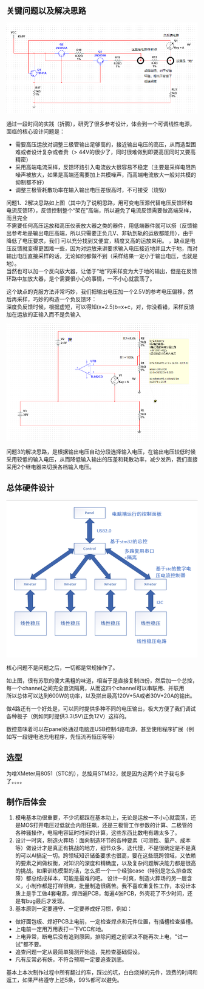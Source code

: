 ## 关键问题以及解决思路

![基本原理](<assets/屏幕截图 2024-09-25 190410.png>)

通过一段时间的实践（折腾），研究了很多参考设计，体会到一个可调线性电源，面临的核心设计问题是：
- 需要高压运放对调整三极管输出足够高的，接近输出电压的高压，从而选型困难或者设计复杂或者贵（> 44V的很少了，同时很难做到即要高压同时又要高精密）
- 采用高端电流采样，反馈环路引入电流放大很容易不稳定（主要是采样电阻热噪声被放大，如果是高端还需要加上共模噪声，而高端电流放大一般对共模的抑制都不好）
- 调整三极管耗散功率在输入输出电压差很高时，不可接受（烧毁）

问题1、2解决思路如上图（其中为了说明思路，用可变电压源代替电压反馈环和电流反馈环），反馈控制整个“架在”高端，所以避免了电流反馈需要做高端采样，而且完全  
不需要任何高压运放和高压仪表放大器之类的器件，用低端器件就可以搭（反馈输出参考地是输出电压高端，所以只需要正负几V、非轨到轨的运放都能用），由于降低了电压要求，我们
可以充分找到又便宜，精度又高的运放来用。
，缺点是电压反馈就变得更困难一些，因为对运放来讲要求输入电压接近地并且大于地，而对输出电压直接采样的话，无论如何都做不到（采样结果一定小于输出电压，也就是地）。  
当然也可以加一个反向放大器，让低于“地”的采样变为大于地的输出，但是在反馈环路中加放大器，是个需要很小心的事情，一不小心就震荡了。

这个缺点的克服方法非常巧妙，我们把输出电压加一个2.5V的参考电压偏移，然后再采样，巧妙的构造一个负反馈环：  
深度负反馈时候，根据虚短，可以得知(x+2.5)b=x+c，对，你没看错，采样反馈加在运放的正输入而不是负输入

![基本原理](<assets/屏幕截图 2024-09-25 191608.png>)

问题3的解决思路，是根据输出电压自动分段选择输入电压，在输出电压较低时候采用较低的输入电压，从而降低输入输出的压差和耗散功率，减少发热，我们直接采用2个继电器来切换各档输入电压。

## 总体硬件设计

![基本原理](<assets/屏幕截图 2024-09-25 193709.png>)

核心问题不是问题之后，一切都是常规操作了。

如上图，很有苏联的傻大黑粗的味道，相当于是直接复制四份，然后加一个总控，每一个channel之间完全直流隔离，从而这四个channel可以串联用、并联用  
所以总体可以达到600W的功率，以及拼出最高120V+5A或者30V+20A的输出。

做4路还有一个好处是，可以同时提供多种不同的电压输出，极大方便了我们调试各种板子（例如同时提供3.3\5V\正负12V）这样的。

数控意味着可以在panel处通过电脑连USB控制4路电源，甚至使用程序扩展（例如写一段锂电池充电程序，先恒流再恒压等等）

## 选型

为啥XMeter用8051（STC的），总控用STM32，就是因为这两个片子我屯多了。。。。

## 制作后体会 ##
1. 模电基本功很重要，不少坑都踩在基本功上，无论是运放一不小心就震荡，还是MOS打开电压过低就会内阻狂飙，还是三极管工作参数的计算、二极管的各种骚操作，电阻电容延时时间的计算，这些东西比数电有趣太多了。
2. 设计一时爽，制造火葬场：面向制造环节的各种要素（可测性、量产、成本等）做设计才是真正有挑战的地方，细节众多，迭代慢，不是很确定是不是真的可以AI搞定一切。跨领域知识储备要求也很高，要在这些既跨领域，又依赖的要素之间做权衡，对知识的深度和精确度，以及复杂问题解决能力都是很高的挑战。如果训练模型的话，怎么把一个一个经验case（特别是怎么排查故障）都总结成样本，可能是最难的吧。
设计一时爽，制造火葬场的另一层含义，小制作都是打样很爽，批量制造很痛苦。我不喜欢重复性工作，本设计本质上是手工做4套电源，焊四遍PCB，每遍4张PCB，外壳花了不少时间，还是有bug最后才发现。
4. 基本原则一定要遵守、一定要养成好习惯，例如：
* 做好面包板、焊好PCB上电前，一定检查焊点和元件位置，有插槽检查插槽。
* 上电前一定用万用表打一下VCC和地。
* 上电异常，断电后没有追到原因，排除问题之前坚决不能再次上电，"试一试"都不要。
* 追查问题一定从最简单猜测开始追，先检查基础假设。
* 凡有反常必有妖，不符合预期一定要追查到底。
  
基本上本次制作过程中所有翻过的车，踩过的坑，白白烧掉的元件，浪费的时间和返工，如果严格遵守上述5条，99%都可以避免。

